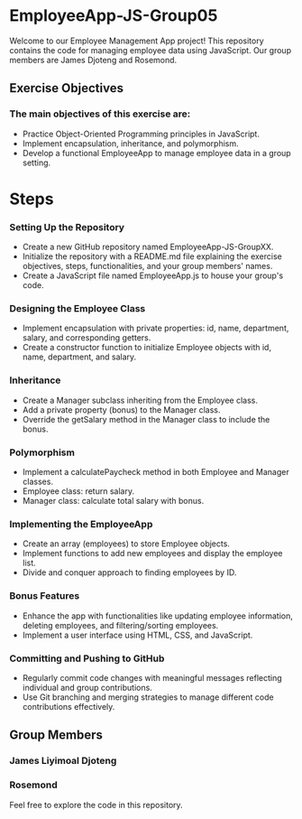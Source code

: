 # EmployeeApp-JS-Group05
Welcome to our Employee Management App project! This repository contains the code for managing employee data using JavaScript. Our group members are James Djoteng and Rosemond.

## Exercise Objectives
### The main objectives of this exercise are:

* Practice Object-Oriented Programming principles in JavaScript.
* Implement encapsulation, inheritance, and polymorphism.
* Develop a functional EmployeeApp to manage employee data in a group setting.
  
# Steps

### Setting Up the Repository

* Create a new GitHub repository named EmployeeApp-JS-GroupXX.
* Initialize the repository with a README.md file explaining the exercise objectives, steps, functionalities, and your group members' names.
* Create a JavaScript file named EmployeeApp.js to house your group's code.
  
### Designing the Employee Class

* Implement encapsulation with private properties: id, name, department, salary, and corresponding getters.
* Create a constructor function to initialize Employee objects with id, name, department, and salary.
  
### Inheritance

* Create a Manager subclass inheriting from the Employee class.
* Add a private property (bonus) to the Manager class.
* Override the getSalary method in the Manager class to include the bonus.
  
### Polymorphism

* Implement a calculatePaycheck method in both Employee and Manager classes.
* Employee class: return salary.
* Manager class: calculate total salary with bonus.
  
### Implementing the EmployeeApp

* Create an array (employees) to store Employee objects.
* Implement functions to add new employees and display the employee list.
* Divide and conquer approach to finding employees by ID.

### Bonus Features

* Enhance the app with functionalities like updating employee information, deleting employees, and filtering/sorting employees.
* Implement a user interface using HTML, CSS, and JavaScript.

### Committing and Pushing to GitHub

* Regularly commit code changes with meaningful messages reflecting individual and group contributions.
* Use Git branching and merging strategies to manage different code contributions effectively.

## Group Members
### James Liyimoal Djoteng
### Rosemond

Feel free to explore the code in this repository.
